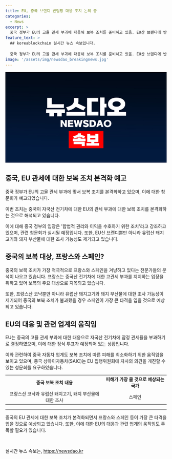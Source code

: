 ```yaml
---
title: EU, 중국 브랜디 반덤핑 대응 조치 논의 중
categories:
  - News
excerpt: >
  중국 정부가 EU의 고율 관세 부과에 대응해 보복 조치를 준비하고 있음. EU산 브랜디에 반덤핑 관련 청문회 예고, 중국 내 브랜디 업계가 대상으로 지정됨. 프랑스 등 EU내에서 중국산 전기차에 고관세 부과를 지지하는 입장. 중국은 청문회를 통해 EU 제조사들의 의견 수용 여부를 검토하고, 돼지고기와 유제품에 대한 반덤핑 조사도 예고. 중국이 EU산 브랜디와 돼지고기를 조사 대상으로 선정한 것으로 보여, 중국 정부는 자국 이익을 강력히 수호할 것을 경고함. EU 관세 부과 조치에 대한 피해 최소화를 위해 중국 자동차 업계도 움직임을 보이고 있음.
feature_text: >
  ## koreablockchain 실시간 뉴스 속보입니다.

  중국 정부가 EU의 고율 관세 부과에 대응해 보복 조치를 준비하고 있음. EU산 브랜디에 반덤핑 관련 청문회 예고, 중국 내 브랜디 업계가 대상으로 지정됨. 프랑스 등 EU내에서 중국산 전기차에 고관세 부과를 지지하는 입장. 중국은 청문회를 통해 EU 제조사들의 의견 수용 여부를 검토하고, 돼지고기와 유제품에 대한 반덤핑 조사도 예고. 중국이 EU산 브랜디와 돼지고기를 조사 대상으로 선정한 것으로 보여, 중국 정부는 자국 이익을 강력히 수호할 것을 경고함. EU 관세 부과 조치에 대한 피해 최소화를 위해 중국 자동차 업계도 움직임을 보이고 있음.
image: '/assets/img/newsdao_breakingnews.jpg'
---
```


<p><img src="/assets/img/newsdao_breakingnews.jpg" alt="koreablockchain 속보" /></p>

<h2 data-ke-size="size26">중국, EU 관세에 대한 보복 조치 본격화 예고</h2>

<p data-ke-size="size16">중국 정부가 EU의 고율 관세 부과에 맞서 보복 조치를 본격화하고 있으며, 이에 대한 청문회가 예고되었습니다. </p>

<p data-ke-size="size16">이번 조치는 중국이 자국산 전기차에 대한 EU의 관세 부과에 대한 보복 조치를 본격화하는 것으로 해석되고 있습니다.</p>

<p data-ke-size="size16">이에 대해 중국 정부의 입장은 '합법적 권리와 이익을 수호하기 위한 조치'라고 강조하고 있으며, 관련 청문회가 실시될 예정입니다. 또한, EU산 브랜디뿐만 아니라 유럽산 돼지고기와 돼지 부산물에 대한 조사 가능성도 제기되고 있습니다.</p>

<h2 data-ke-size="size26">중국의 보복 대상, 프랑스와 스페인?</h2>

<p data-ke-size="size16">중국의 보복 조치가 가장 적극적으로 프랑스와 스페인을 겨냥하고 있다는 전문가들의 분석이 나오고 있습니다. 프랑스는 중국산 전기차에 대한 고관세 부과를 지지하는 입장을 취하고 있어 보복의 주요 대상으로 지목되고 있습니다.</p>

<p data-ke-size="size16">또한, 프랑스산 코냑뿐만 아니라 유럽산 돼지고기와 돼지 부산물에 대한 조사 가능성이 제기되어 중국의 보복 조치가 불과했을 경우 스페인이 가장 큰 타격을 입을 것으로 예상되고 있습니다.</p>

<h2 data-ke-size="size26">EU의 대응 및 관련 업계의 움직임</h2>

<p data-ke-size="size16">EU는 중국의 고율 관세 부과에 대한 대응으로 자국산 전기차에 잠정 관세율을 부과하기로 결정하였으며, 이에 대한 정식 투표가 예정되어 있는 상황입니다.</p>

<p data-ke-size="size16">이와 관련하여 중국 자동차 업계도 보복 조치에 따른 피해를 최소화하기 위한 움직임을 보이고 있으며, 중국 상하이자동차(SAIC)는 EU 집행위원회에 자사의 의견을 개진할 수 있는 청문회를 요구하였습니다.</p>

<table>
    <tr>
        <td style="text-align: center; height: 17px;"><b>중국 보복 조치 내용</b></td>
        <td style="text-align: center; height: 17px;"><b>피해가 가장 클 것으로 예상되는 국가</b></td>
    </tr>
    <tr>
        <td style="text-align: center; height: 17px;">프랑스산 코냑과 유럽산 돼지고기, 돼지 부산물에 대한 조사</td>
        <td style="text-align: center; height: 17px;">스페인</td>
    </tr>
</table>

<hr>

<p data-ke-size="size16">중국의 EU 관세에 대한 보복 조치가 본격화되면서 프랑스와 스페인 등이 가장 큰 타격을 입을 것으로 예상되고 있습니다. 또한, 이에 대한 EU의 대응과 관련 업계의 움직임도 주목할 필요가 있습니다.</p>

<p data-ke-size="size16">&nbsp;</p>
실시간 뉴스 속보는, <a href="https://newsdao.kr" rel="dofollow">https://newsdao.kr</a>


